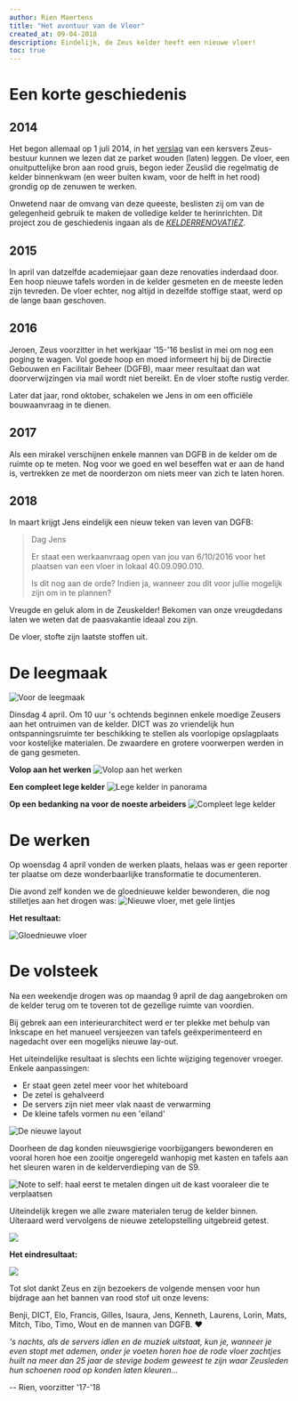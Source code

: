 ```yaml
---
author: Rien Maertens
title: "Het avontuur van de Vleor"
created_at: 09-04-2018
description: Eindelijk, de Zeus kelder heeft een nieuwe vloer!
toc: true
---
```


# Een korte geschiedenis

## 2014

Het begon allemaal op 1 juli 2014, in het [verslag](https://zeus.ugent.be/about/verslagen/14-15/2014-07-01.pdf) van een kersvers Zeus-bestuur kunnen we lezen dat ze parket wouden (laten) leggen.
De vloer, een onuitputtelijke bron aan rood gruis, begon ieder Zeuslid die regelmatig de kelder binnenkwam (en weer buiten kwam, voor de helft in het rood) grondig op de zenuwen te werken.

Onwetend naar de omvang van deze queeste, beslisten zij om van de gelegenheid gebruik te maken de volledige kelder te herinrichten.
Dit project zou de geschiedenis ingaan als de _[KELDERRENOVATIEZ](https://zeus.ugent.be/wiki/doku.php?id=archief:kelderrenovatiez)_.

## 2015

In april van datzelfde academiejaar gaan deze renovaties inderdaad door.
Een hoop nieuwe tafels worden in de kelder gesmeten en de meeste leden zijn tevreden.
De vloer echter, nog altijd in dezelfde stoffige staat, werd op de lange baan geschoven.

## 2016

Jeroen, Zeus voorzitter in het werkjaar '15-'16 beslist in mei om nog een poging te wagen.
Vol goede hoop en moed informeert hij bij de Directie Gebouwen en Facilitair Beheer (DGFB), maar meer resultaat dan wat doorverwijzingen via mail wordt niet bereikt.
En de vloer stofte rustig verder.

Later dat jaar, rond oktober, schakelen we Jens in om een officiële bouwaanvraag in te dienen.

## 2017

Als een mirakel verschijnen enkele mannen van DGFB in de kelder om de ruimte op te meten. Nog voor we goed en wel beseffen wat er aan de hand is, vertrekken ze met de noorderzon om niets meer van zich te laten horen.

## 2018

In maart krijgt Jens eindelijk een nieuw teken van leven van DGFB:

> Dag Jens
>
> Er staat een werkaanvraag open van jou van 6/10/2016 voor het plaatsen
van een vloer in lokaal 40.09.090.010.
>
> Is dit nog aan de orde? Indien ja, wanneer zou dit voor jullie mogelijk
zijn om in te plannen?

Vreugde en geluk alom in de Zeuskelder!
Bekomen van onze vreugdedans laten we weten dat de paasvakantie ideaal zou zijn.

De vloer, stofte zijn laatste stoffen uit.

# De leegmaak

![Voor de leegmaak](https://zeus.ugent.be/zeuswpi/T1G3gDC8.jpg)

Dinsdag 4 april. Om 10 uur 's ochtends beginnen enkele moedige Zeusers aan het ontruimen van de kelder.
DICT was zo vriendelijk hun ontspanningsruimte ter beschikking te stellen als voorlopige opslagplaats voor kostelijke materialen.
De zwaardere en grotere voorwerpen werden in de gang gesmeten.

**Volop aan het werken**
![Volop aan het werken](https://zeus.ugent.be/zeuswpi/1RXca_tJ.jpg)

**Een compleet lege kelder**
![Lege kelder in panorama](https://zeus.ugent.be/zeuswpi/SM5ToXlH.jpg)

**Op een bedanking na voor de noeste arbeiders**
![Compleet lege kelder](https://zeus.ugent.be/zeuswpi/dLDR0GR4.jpg)

# De werken
Op woensdag 4 april vonden de werken plaats, helaas was er geen reporter ter plaatse om deze wonderbaarlijke transformatie te documenteren.

Die avond zelf konden we de gloednieuwe kelder bewonderen, die nog stilletjes aan het drogen was:
![Nieuwe vloer, met gele lintjes](https://zeus.ugent.be/zeuswpi/nu9QWCME.jpg)

**Het resultaat:**

![Gloednieuwe vloer](https://zeus.ugent.be/zeuswpi/oLHag8pY.jpg)

# De volsteek
Na een weekendje drogen was op maandag 9 april de dag aangebroken om de kelder terug om te toveren tot de gezellige ruimte van voordien.

Bij gebrek aan een interieurarchitect werd er ter plekke met behulp van Inkscape en het manueel versjeezen van tafels geëxperimenteerd en nagedacht over een mogelijks nieuwe lay-out.

Het uiteindelijke resultaat is slechts een lichte wijziging tegenover vroeger. Enkele aanpassingen:

 - Er staat geen zetel meer voor het whiteboard
 - De zetel is gehalveerd
 - De servers zijn niet meer vlak naast de verwarming
 - De kleine tafels vormen nu een 'eiland'

![De nieuwe layout](https://zeus.ugent.be/zeuswpi/-lEawigY.png)

Doorheen de dag konden nieuwsgierige voorbijgangers bewonderen en vooral horen hoe een zooitje ongeregeld wanhopig met kasten en tafels aan het sleuren waren in de kelderverdieping van de S9.

![Note to self: haal eerst te metalen dingen uit de kast vooraleer die te verplaatsen](https://zeus.ugent.be/zeuswpi/ejpb5D0z.jpg)

Uiteindelijk kregen we alle zware materialen terug de kelder binnen. Uiteraard werd vervolgens de nieuwe zetelopstelling uitgebreid getest.

![](https://zeus.ugent.be/zeuswpi/XkLhaJVu.jpg)

**Het eindresultaat:**

![](https://zeus.ugent.be/zeuswpi/trZFwU90.jpg)

Tot slot dankt Zeus en zijn bezoekers de volgende mensen voor hun bijdrage aan het bannen van rood stof uit onze levens:

Benji, DICT, Elo, Francis, Gilles, Isaura, Jens, Kenneth, Laurens, Lorin, Mats, Mitch, Tibo, Timo, Wout en de mannen van DGFB. ❤

_'s nachts, als de servers idlen en de muziek uitstaat, kun je, wanneer je even stopt met ademen, onder je voeten horen hoe de rode vloer zachtjes huilt na meer dan 25 jaar de stevige bodem geweest te zijn waar Zeusleden hun schoenen rood op konden laten kleuren..._

-- Rien, voorzitter '17-'18

